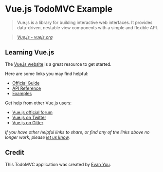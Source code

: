 # Vue.js TodoMVC Example

> Vue.js is a library for building interactive web interfaces.
It provides data-driven, nestable view components with a simple and flexible API.

> _[Vue.js - vuejs.org](https://vuejs.org)_

## Learning Vue.js
The [Vue.js website](https://vuejs.org/) is a great resource to get started.

Here are some links you may find helpful:

* [Official Guide](https://vuejs.org/guide/)
* [API Reference](https://vuejs.org/api/)
* [Examples](https://vuejs.org/examples/)

Get help from other Vue.js users:

* [Vue.js official forum](http://forum.vuejs.org)
* [Vue.js on Twitter](https://twitter.com/vuejs)
* [Vue.js on Gitter](https://gitter.im/vuejs/vue)

_If you have other helpful links to share, or find any of the links above no longer work, please [let us know](https://github.com/tastejs/todomvc/issues)._

## Credit

This TodoMVC application was created by [Evan You](http://evanyou.me).
